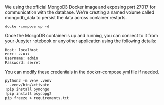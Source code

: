 We using the official MongoDB Docker image and exposing port 27017 for communication with the database. 
We're  creating a named volume called mongodb_data to persist the data across container restarts.
```
docker-compose up -d
```

Once the MongoDB container is up and running, you can connect to it from your Jupyter notebook or any other application using the following details:
```
Host: localhost
Port: 27017
Username: admin
Password: secret
```
You can modify these credentials in the docker-compose.yml file if needed.

```
python3 -m venv .venv
. .venv/bin/activate
!pip install pymongo
!pip install psycopg2
pip freeze > requirements.txt
```